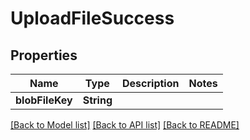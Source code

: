 # UploadFileSuccess

## Properties
Name | Type | Description | Notes
------------ | ------------- | ------------- | -------------
**blobFileKey** | **String** |  | 

[[Back to Model list]](../README.md#documentation-for-models) [[Back to API list]](../README.md#documentation-for-api-endpoints) [[Back to README]](../README.md)


